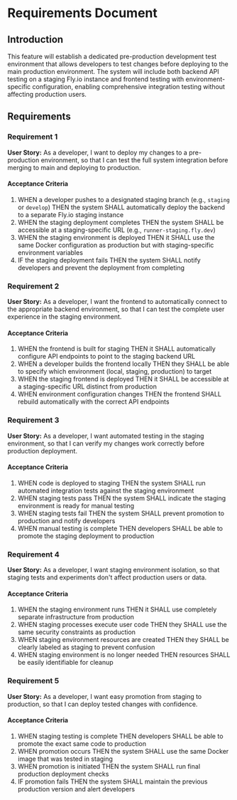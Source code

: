 # Requirements Document

## Introduction

This feature will establish a dedicated pre-production development test environment that allows developers to test changes before deploying to the main production environment. The system will include both backend API testing on a staging Fly.io instance and frontend testing with environment-specific configuration, enabling comprehensive integration testing without affecting production users.

## Requirements

### Requirement 1

**User Story:** As a developer, I want to deploy my changes to a pre-production environment, so that I can test the full system integration before merging to main and deploying to production.

#### Acceptance Criteria

1. WHEN a developer pushes to a designated staging branch (e.g., `staging` or `develop`) THEN the system SHALL automatically deploy the backend to a separate Fly.io staging instance
2. WHEN the staging deployment completes THEN the system SHALL be accessible at a staging-specific URL (e.g., `runner-staging.fly.dev`)
3. WHEN the staging environment is deployed THEN it SHALL use the same Docker configuration as production but with staging-specific environment variables
4. IF the staging deployment fails THEN the system SHALL notify developers and prevent the deployment from completing

### Requirement 2

**User Story:** As a developer, I want the frontend to automatically connect to the appropriate backend environment, so that I can test the complete user experience in the staging environment.

#### Acceptance Criteria

1. WHEN the frontend is built for staging THEN it SHALL automatically configure API endpoints to point to the staging backend URL
2. WHEN a developer builds the frontend locally THEN they SHALL be able to specify which environment (local, staging, production) to target
3. WHEN the staging frontend is deployed THEN it SHALL be accessible at a staging-specific URL distinct from production
4. WHEN environment configuration changes THEN the frontend SHALL rebuild automatically with the correct API endpoints

### Requirement 3

**User Story:** As a developer, I want automated testing in the staging environment, so that I can verify my changes work correctly before production deployment.

#### Acceptance Criteria

1. WHEN code is deployed to staging THEN the system SHALL run automated integration tests against the staging environment
2. WHEN staging tests pass THEN the system SHALL indicate the staging environment is ready for manual testing
3. WHEN staging tests fail THEN the system SHALL prevent promotion to production and notify developers
4. WHEN manual testing is complete THEN developers SHALL be able to promote the staging deployment to production

### Requirement 4

**User Story:** As a developer, I want staging environment isolation, so that staging tests and experiments don't affect production users or data.

#### Acceptance Criteria

1. WHEN the staging environment runs THEN it SHALL use completely separate infrastructure from production
2. WHEN staging processes execute user code THEN they SHALL use the same security constraints as production
3. WHEN staging environment resources are created THEN they SHALL be clearly labeled as staging to prevent confusion
4. WHEN staging environment is no longer needed THEN resources SHALL be easily identifiable for cleanup

### Requirement 5

**User Story:** As a developer, I want easy promotion from staging to production, so that I can deploy tested changes with confidence.

#### Acceptance Criteria

1. WHEN staging testing is complete THEN developers SHALL be able to promote the exact same code to production
2. WHEN promotion occurs THEN the system SHALL use the same Docker image that was tested in staging
3. WHEN promotion is initiated THEN the system SHALL run final production deployment checks
4. IF promotion fails THEN the system SHALL maintain the previous production version and alert developers
